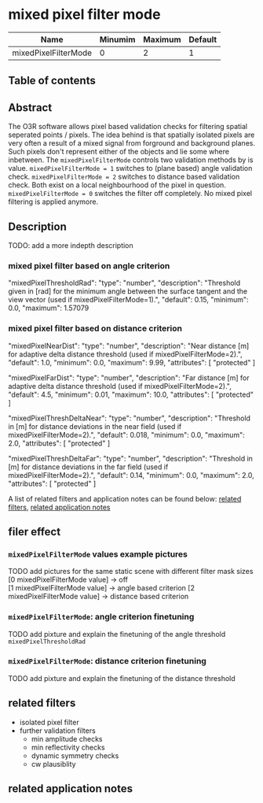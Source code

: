 # mixed pixel filter mode

|Name|Minumim|Maximum|Default
|--|--|--|--|
| mixedPixelFilterMode | 0 | 2 | 1 |

## Table of contents

## Abstract

The O3R software allows pixel based validation checks for filtering spatial seperated points / pixels. The idea behind is that spatially isolated pixels are very often a result of a mixed signal from forground and background planes. Such pixels don't represent either of the objects and lie some where inbetween. The `mixedPixelFilterMode` controls two validation methods by is value. `mixedPixelFilterMode = 1` switches to (plane based) angle validation check. `mixedPixelFilterMode = 2` switches to distance based validation check. Both exist on a local neighbourhood of the pixel in question. `mixedPixelFilterMode = 0` switches the filter off completely. No mixed pixel filtering is applied anymore.


## Description

TODO: add a more indepth description

### mixed pixel filter based on angle criterion
"mixedPixelThresholdRad": 
    "type": "number",
    "description": "Threshold given in [rad] for the minimum angle between the surface tangent and the view vector (used if mixedPixelFilterMode=1).",
    "default": 0.15,
    "minimum": 0.0,
    "maximum": 1.57079

### mixed pixel filter based on distance criterion
"mixedPixelNearDist": 
    "type": "number",
    "description": "Near distance [m] for adaptive delta distance threshold (used if mixedPixelFilterMode=2).",
    "default": 1.0,
    "minimum": 0.0,
    "maximum": 9.99,
    "attributes": [ "protected" ]

"mixedPixelFarDist": 
    "type": "number",
    "description": "Far distance [m] for adaptive delta distance threshold (used if mixedPixelFilterMode=2).",
    "default": 4.5,
    "minimum": 0.01,
    "maximum": 10.0,
    "attributes": [ "protected" ]

"mixedPixelThreshDeltaNear": 
    "type": "number",
    "description": "Threshold in [m] for distance deviations in the near field (used if mixedPixelFilterMode=2).",
    "default": 0.018,
    "minimum": 0.0,
    "maximum": 2.0,
    "attributes": [ "protected" ]

"mixedPixelThreshDeltaFar": 
    "type": "number",
    "description": "Threshold in [m] for distance deviations in the far field (used if mixedPixelFilterMode=2).",
    "default": 0.14,
    "minimum": 0.0,
    "maximum": 2.0,
    "attributes": [ "protected" ]



A list of related filters and application notes can be found below: [related filters](related-filters), [related application notes](related-application-notes)  

## filer effect 
### `mixedPixelFilterMode` values example pictures
TODO add pictures for the same static scene with different filter mask sizes  
[0 mixedPixelFilterMode value] -> off  
[1 mixedPixelFilterMode value] -> angle based criterion
[2 mixedPixelFilterMode value] -> distance based criterion

### `mixedPixelFilterMode`: angle criterion finetuning
TODO add pixture and explain the finetuning of the angle threshold `mixedPixelThresholdRad`

### `mixedPixelFilterMode`: distance criterion finetuning
TODO add pixture and explain the finetuning of the distance threshold

## related filters
+ isolated pixel filter
+ further validation filters
    + min amplitude checks
    + min reflectivity checks
    + dynamic symmetry checks
    + cw plausiblity

## related application notes




